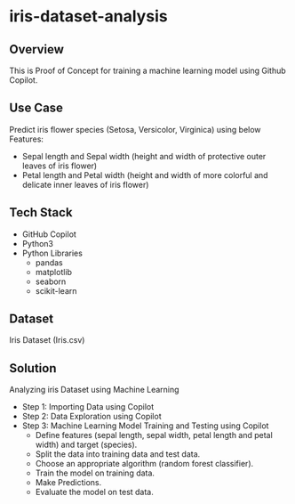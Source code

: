 # iris-dataset-analysis

## Overview 

This is Proof of Concept for training a machine learning model using Github Copilot. 

## Use Case

Predict iris flower species (Setosa, Versicolor, Virginica) using below Features:
 - Sepal length and Sepal width (height and width of protective outer leaves of iris flower)
 - Petal length and Petal width (height and width of more colorful and delicate inner leaves of iris flower)

## Tech Stack

- GitHub Copilot
- Python3
- Python Libraries
  - pandas
  - matplotlib
  - seaborn
  - scikit-learn

## Dataset

Iris Dataset (Iris.csv)

## Solution

Analyzing iris Dataset using Machine Learning
  - Step 1: Importing Data using Copilot
  - Step 2: Data Exploration using Copilot
  - Step 3: Machine Learning Model Training and Testing using Copilot
    - Define features (sepal length, sepal width, petal length and petal width) and target (species).
    - Split the data into training data and test data.
    - Choose an appropriate algorithm (random forest classifier).
    - Train the model on training data.
    - Make Predictions.
    - Evaluate the model on test data.


